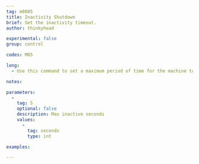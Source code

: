 ```yaml
---
tag: m0085
title: Inactivity Shutdown
brief: Set the inactivity timeout.
author: thinkyhead

experimental: false
group: control

codes: M85

long:
  - Use this command to set a maximum period of time for the machine to be inactive (with no moves). If the machine is idle for longer than the set period, the firmware will shut everything down and halt the machine.

notes:

parameters:
  -
    tag: S
    optional: false
    description: Max inactive seconds
    values:
      -
        tag: seconds
        type: int

examples:

---
```

